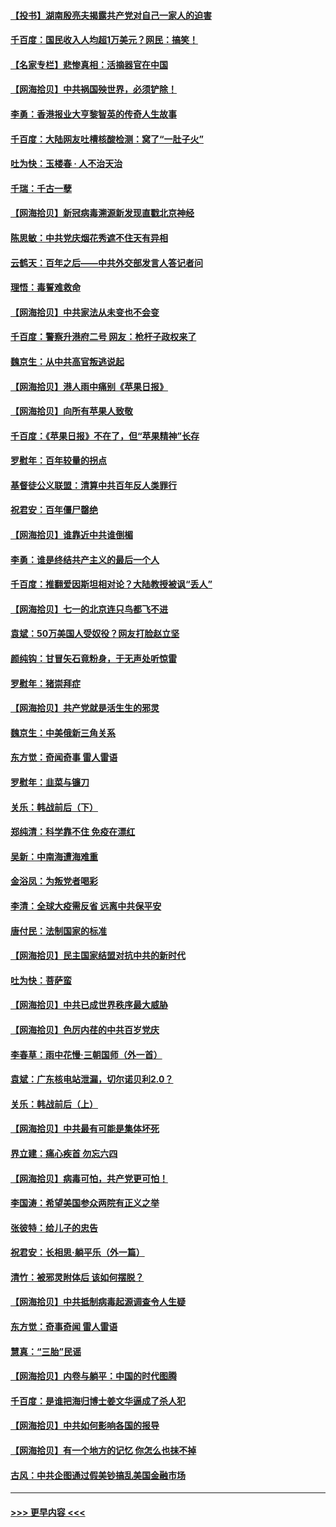 #### [【投书】湖南殷亮夫揭露共产党对自己一家人的迫害](../pages/nsc993/n13057744.md?t=07010152) 
#### [千百度：国民收入人均超1万美元？网民：搞笑！](../pages/nsc993/n13057692.md?t=07010152) 
#### [【名家专栏】悲惨真相：活摘器官在中国](../pages/nsc993/n13056611.md?t=07010152) 
#### [【网海拾贝】中共祸国殃世界，必须铲除！](../pages/nsc993/n13056011.md?t=07010152) 
#### [李勇：香港报业大亨黎智英的传奇人生故事](../pages/nsc993/n13055258.md?t=07010152) 
#### [千百度：大陆网友吐槽核酸检测：窝了“一肚子火”](../pages/nsc993/n13055194.md?t=07010152) 
#### [吐为快：玉楼春 · 人不治天治](../pages/nsc993/n13054028.md?t=07010152) 
#### [千瑞：千古一孽](../pages/nsc993/n13054016.md?t=07010152) 
#### [【网海拾贝】新冠病毒溯源新发现直戳北京神经](../pages/nsc993/n13052425.md?t=07010152) 
#### [陈思敏：中共党庆烟花秀遮不住天有异相](../pages/nsc993/n13052020.md?t=07010152) 
#### [云鹤天：百年之后——中共外交部发言人答记者问](../pages/nsc993/n13051604.md?t=07010152) 
#### [理悟：毒誓难救命](../pages/nsc993/n13051601.md?t=07010152) 
#### [【网海拾贝】中共家法从未变也不会变](../pages/nsc993/n13050366.md?t=07010152) 
#### [千百度：警察升港府二号 网友：枪杆子政权来了](../pages/nsc993/n13050261.md?t=07010152) 
#### [魏京生：从中共高官叛逃说起](../pages/nsc993/n13048997.md?t=07010152) 
#### [【网海拾贝】港人雨中痛别《苹果日报》](../pages/nsc993/n13048941.md?t=07010152) 
#### [【网海拾贝】向所有苹果人致敬](../pages/nsc993/n13046795.md?t=07010152) 
#### [千百度：《苹果日报》不在了，但“苹果精神”长存](../pages/nsc993/n13046703.md?t=07010152) 
#### [罗慰年：百年较量的拐点](../pages/nsc993/n13046542.md?t=07010152) 
#### [基督徒公义联盟：清算中共百年反人类罪行](../pages/nsc993/n13046499.md?t=07010152) 
#### [祝君安：百年僵尸罄绝](../pages/nsc993/n13045595.md?t=07010152) 
#### [【网海拾贝】谁靠近中共谁倒楣](../pages/nsc993/n13044667.md?t=07010152) 
#### [李勇：谁是终结共产主义的最后一个人](../pages/nsc993/n13044397.md?t=07010152) 
#### [千百度：推翻爱因斯坦相对论？大陆教授被讽“丢人”](../pages/nsc993/n13043908.md?t=07010152) 
#### [【网海拾贝】七一的北京连只鸟都飞不进](../pages/nsc993/n13041377.md?t=07010152) 
#### [袁斌：50万美国人受奴役？网友打脸赵立坚](../pages/nsc993/n13041330.md?t=07010152) 
#### [颜纯钩：甘冒矢石竟粉身，于无声处听惊雷](../pages/nsc993/n13041140.md?t=07010152) 
#### [罗慰年：猪崇拜症](../pages/nsc993/n13041071.md?t=07010152) 
#### [【网海拾贝】共产党就是活生生的邪灵](../pages/nsc993/n13036627.md?t=07010152) 
#### [魏京生：中美俄新三角关系](../pages/nsc993/n13035986.md?t=07010152) 
#### [东方觉：奇闻奇事 雷人雷语](../pages/nsc993/n13035878.md?t=07010152) 
#### [罗慰年：韭菜与镰刀](../pages/nsc993/n13034374.md?t=07010152) 
#### [关乐：韩战前后（下）](../pages/nsc993/n13034113.md?t=07010152) 
#### [郑纯清：科学靠不住 免疫在漂红](../pages/nsc993/n13034093.md?t=07010152) 
#### [吴新：中南海遭海难重](../pages/nsc993/n13034084.md?t=07010152) 
#### [金浴凤：为叛党者喝彩](../pages/nsc993/n13034058.md?t=07010152) 
#### [李清：全球大疫需反省 远离中共保平安](../pages/nsc993/n13033784.md?t=07010152) 
#### [唐付民：法制国家的标准](../pages/nsc993/n13032944.md?t=07010152) 
#### [【网海拾贝】民主国家结盟对抗中共的新时代](../pages/nsc993/n13031717.md?t=07010152) 
#### [吐为快：菩萨蛮](../pages/nsc993/n13030033.md?t=07010152) 
#### [【网海拾贝】中共已成世界秩序最大威胁](../pages/nsc993/n13028138.md?t=07010152) 
#### [【网海拾贝】色厉内荏的中共百岁党庆](../pages/nsc993/n13025582.md?t=07010152) 
#### [李春草：雨中花慢‧三朝国师（外一首）](../pages/nsc993/n13025567.md?t=07010152) 
#### [袁斌：广东核电站泄漏，切尔诺贝利2.0？](../pages/nsc993/n13025475.md?t=07010152) 
#### [关乐：韩战前后（上）](../pages/nsc993/n13025387.md?t=07010152) 
#### [【网海拾贝】中共最有可能是集体坏死](../pages/nsc993/n13023101.md?t=07010152) 
#### [界立建：痛心疾首 勿忘六四](../pages/nsc993/n13022339.md?t=07010152) 
#### [【网海拾贝】病毒可怕，共产党更可怕！](../pages/nsc993/n13020728.md?t=07010152) 
#### [李国涛：希望美国参众两院有正义之举](../pages/nsc993/n13020674.md?t=07010152) 
#### [张彼特：给儿子的忠告](../pages/nsc993/n13018934.md?t=07010152) 
#### [祝君安：长相思‧躺平乐（外一篇）](../pages/nsc993/n13018923.md?t=07010152) 
#### [清竹：被邪灵附体后 该如何摆脱？](../pages/nsc993/n13018877.md?t=07010152) 
#### [【网海拾贝】中共抵制病毒起源调查令人生疑](../pages/nsc993/n13017785.md?t=07010152) 
#### [东方觉：奇事奇闻 雷人雷语](../pages/nsc993/n13017577.md?t=07010152) 
#### [慧真：“三胎”民谣](../pages/nsc993/n13017394.md?t=07010152) 
#### [【网海拾贝】内卷与躺平：中国的时代图腾](../pages/nsc993/n13016128.md?t=07010152) 
#### [千百度：是谁把海归博士姜文华逼成了杀人犯](../pages/nsc993/n13015218.md?t=07010152) 
#### [【网海拾贝】中共如何影响各国的报导](../pages/nsc993/n13012599.md?t=07010152) 
#### [【网海拾贝】有一个地方的记忆 你怎么也抹不掉](../pages/nsc993/n13009802.md?t=07010152) 
#### [古风：中共企图通过假美钞搞乱美国金融市场](../pages/nsc993/n13009626.md?t=07010152) 

----
#### [ >>> 更早内容 <<< ](../indexes/nsc993-earlier.md)
